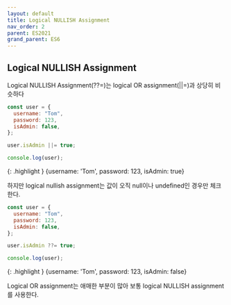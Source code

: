 ```yaml
---
layout: default
title: Logical NULLISH Assignment
nav_order: 2
parent: ES2021
grand_parent: ES6
---
```


## Logical NULLISH Assignment

Logical NULLISH Assignment(??=)는 logical OR assignment(||=)과 상당히 비슷하다

```js
const user = {
  username: "Tom",
  password: 123,
  isAdmin: false,
};

user.isAdmin ||= true;

console.log(user);
```

{: .highlight }
{username: 'Tom', password: 123, isAdmin: true}

하지만 logical nullish assignment는 값이 오직 null이나 undefined인 경우만 체크한다.

```js
const user = {
  username: "Tom",
  password: 123,
  isAdmin: false,
};

user.isAdmin ??= true;

console.log(user);
```

{: .highlight }
{username: 'Tom', password: 123, isAdmin: false}

Logical OR assignment는 애매한 부분이 많아 보통 logical NULLISH assignment를 사용한다.
